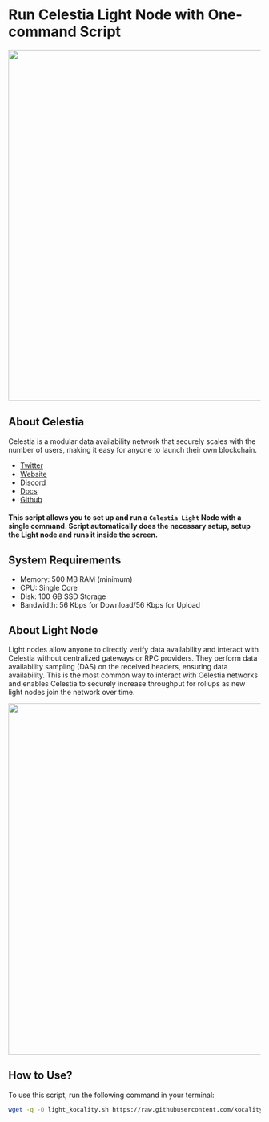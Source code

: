 # Run Celestia Light Node with One-command Script

<img src="https://i.ytimg.com/vi/9uL3jZe4mTY/maxresdefault.jpg" width="700"/>

## About Celestia
Celestia is a modular data availability network that securely scales with the number of users, making it easy for anyone to launch their own blockchain.
* [Twitter](https://x.com/CelestiaOrg)
* [Website](https://celestia.org/)
* [Discord](https://discord.com/invite/YsnTPcSfWQ)
* [Docs](https://docs.celestia.org/)
* [Github](https://github.com/celestiaorg)

#### This script allows you to set up and run a `Celestia Light` Node with a single command. Script automatically does the necessary setup, setup the Light node and runs it inside the screen.

## System Requirements

- Memory: 500 MB RAM (minimum)
- CPU: Single Core
- Disk: 100 GB SSD Storage
- Bandwidth: 56 Kbps for Download/56 Kbps for Upload

## About Light Node
Light nodes allow anyone to directly verify data availability and interact with Celestia without centralized gateways or RPC providers. They perform data availability sampling (DAS) on the received headers, ensuring data availability. This is the most common way to interact with Celestia networks and enables Celestia to securely increase throughput for rollups as new light nodes join the network over time.

<div style="text-align: center;">
    <img src="https://docs.celestia.org/img/nodes/LightNodes.png" width="700"/>
</div>

## How to Use?

To use this script, run the following command in your terminal:
```bash
wget -q -O light_kocality.sh https://raw.githubusercontent.com/kocality/celestia-light/main/light_kocality.sh && sudo chmod +x light_kocality.sh && ./light_kocality.sh
```
